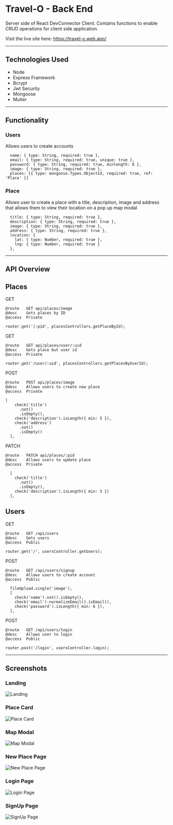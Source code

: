 # Travel-O - Back End
Server side of React DevConnector Client. Contains functions to enable CRUD operations for client side application.

Visit the live site here: https://travel-o.web.app/

---

## Technologies Used
- Node
- Express Framework
- Bcrypt
- Jwt Security
- Mongoose
- Multer

---

## Functionality

### Users

Allows users to create accounts 

```    
  name: { type: String, required: true },
  email: { type: String, required: true, unique: true },
  password: { type: String, required: true, minlength: 6 },
  image: { type: String, required: true },
  places: [{ type: mongoose.Types.ObjectId, required: true, ref: 'Place' }]

```

### Place

Allows user to create a place with a title, description, image and address that allows them to view their location on a pop up map modal

```
  title: { type: String, required: true },
  description: { type: String, required: true },
  image: { type: String, required: true },
  address: { type: String, required: true },
  location: {
    lat: { type: Number, required: true },
    lng: { type: Number, required: true }
  },

```
---

## API Overview

## Places

GET 
```
@route   GET api/places/image
@desc    Gets places by ID
@access  Private

router.get('/:pid', placesControllers.getPlaceById);
```
GET 
```
@route   GET api/places/user/:uid
@desc    Gets place but user id
@access  Private

router.get('/user/:uid', placesControllers.getPlacesByUserId);
```
POST
```
@route   POST api/places/image
@desc    Allows users to create new place
@access  Private

[
    check('title')
      .not()
      .isEmpty(),
    check('description').isLength({ min: 5 }),
    check('address')
      .not()
      .isEmpty()
  ],
```
PATCH
```
@route   PATCH api/places/:pid
@desc    Allows users to update place
@access  Private

  [
    check('title')
      .not()
      .isEmpty(),
    check('description').isLength({ min: 5 })
  ],
```

## Users

GET
```
@route   GET /api/users
@desc    Gets users
@access  Public

router.get('/', usersController.getUsers);

```
POST
```
@route   GET /api/users/signup
@desc    Allows users to create account
@access  Public

  fileUpload.single('image'),
  [
    check('name').not().isEmpty(),
    check('email').normalizeEmail().isEmail(),
    check('password').isLength({ min: 6 }),
  ],
```
POST
```
@route   GET /api/users/login
@desc    Allows user to login
@access  Public

router.post('/login', usersController.login);
```
---
## Screenshots

### Landing
![Landing](screenshots/Landing.png)

### Place Card
![Place Card](screenshots/PlaceCard.png)

### Map Modal
![Map Modal](screenshots/Map.png)

### New Place Page
![New Place Page](screenshots/NewPlace.png)

### Login Page
![Login Page](screenshots/Login.png)

### SignUp Page
![SignUp Page](screenshots/Signup.png)
